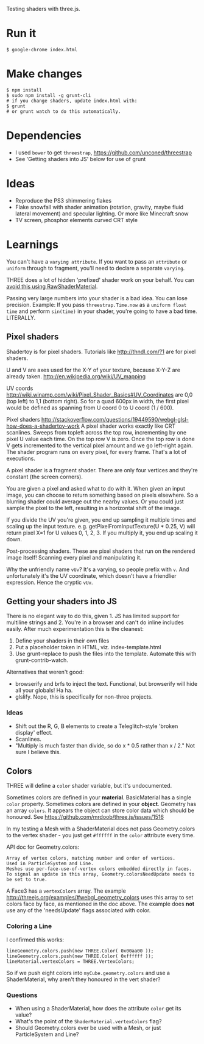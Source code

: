Testing shaders with three.js.

# Run it

    $ google-chrome index.html

# Make changes

    $ npm install
    $ sudo npm install -g grunt-cli
    # if you change shaders, update index.html with:
    $ grunt
    # or grunt watch to do this automatically.

# Dependencies

  - I used `bower` to get `threestrap`, https://github.com/unconed/threestrap
  - See 'Getting shaders into JS' below for use of grunt

# Ideas

  - Reproduce the PS3 shimmering flakes
  - Flake snowfall with shader animation (rotation, gravity, maybe fluid lateral movement) and specular lighting. Or more like Minecraft snow
  - TV screen, phosphor elements curved CRT style

# Learnings

You can't have a `varying attribute`. If you want to pass an `attribute` or `uniform` through to fragment, you'll need to declare a separate `varying`.

THREE does a lot of hidden 'prefixed' shader work on your behalf. You can [avoid this using RawShaderMaterial](https://github.com/mrdoob/three.js/issues/3121).

Passing very large numbers into your shader is a bad idea. You can lose precision. Example: If you pass `threestrap.Time.now` as a `uniform float time` and perform `sin(time)` in your shader, you're going to have a bad time. LITERALLY.

## Pixel shaders

Shadertoy is for pixel shaders. Tutorials like http://thndl.com/?1 are for pixel shaders.

U and V are axes used for the X-Y of your texture, because X-Y-Z are already taken. http://en.wikipedia.org/wiki/UV_mapping

UV coords http://wiki.winamp.com/wiki/Pixel_Shader_Basics#UV_Coordinates are 0,0 (top left) to 1,1 (bottom right). So for a quad 600px in width, the first pixel would be defined as spanning from U coord 0 to U coord (1 / 600).

Pixel shaders http://stackoverflow.com/questions/19449590/webgl-glsl-how-does-a-shadertoy-work
A pixel shader works exactly like CRT scanlines. Sweeps from topleft across the top row, incrementing by one pixel U value each time. On the top row V is zero. Once the top row is done V gets incremented to the vertical pixel amount and we go left-right again.
The shader program runs on every pixel, for every frame. That's a lot of executions.

A pixel shader is a fragment shader. There are only four vertices and they're constant (the screen corners).

You are given a pixel and asked what to do with it. When given an input image, you can choose to return something based on pixels elsewhere. So a blurring shader could average out the nearby values. Or you could just sample the pixel to the left, resulting in a horizontal shift of the image.

If you divide the UV you're given, you end up sampling it multiple times and scaling up the input texture. e.g. getPixelFromInputTexture(U * 0.25, V) will return pixel X=1 for U values 0, 1, 2, 3. If you multiply it, you end up scaling it down.

Post-processing shaders. These are pixel shaders that run on the rendered image itself! Scanning every pixel and manipulating it.

Why the unfriendly name `vUv`? It's a varying, so people prefix with `v`. And unfortunately it's the UV coordinate, which doesn't have a friendlier expression. Hence the cryptic `vUv`.

## Getting your shaders into JS

There is no elegant way to do this, given 1. JS has limited support for multiline strings and 2. You're in a browser and can't do inline includes easily. After much experimentation this is the cleanest:

  1. Define your shaders in their own files
  2. Put a placeholder token in HTML, viz. index-template.html
  3. Use grunt-replace to push the files into the template. Automate this with grunt-contrib-watch.

Alternatives that weren't good:

  - browserify and brfs to inject the text. Functional, but browserify will hide all your globals! Ha ha.
  - glslify. Nope, this is specifically for non-three projects.

### Ideas

  - Shift out the R, G, B elements to create a Teleglitch-style 'broken display' effect.
  - Scanlines.
  - "Multiply is much faster than divide, so do x * 0.5 rather than x / 2." Not sure I believe this.

## Colors

THREE will define a `color` shader variable, but it's undocumented.

Sometimes colors are defined in your **material**. BasicMaterial has a single `color` property.
Sometimes colors are defined in your **object**. Geometry has an array `colors`. It appears the object can store color data which should be honoured. See https://github.com/mrdoob/three.js/issues/1516

In my testing a Mesh with a ShaderMaterial does not pass Geometry.colors to the vertex shader - you just get `#ffffff` in the `color` attribute every time.

API doc for Geometry.colors:

    Array of vertex colors, matching number and order of vertices.
    Used in ParticleSystem and Line.
    Meshes use per-face-use-of-vertex colors embedded directly in faces.
    To signal an update in this array, Geometry.colorsNeedUpdate needs to be set to true.

A Face3 has a `vertexColors` array. The example http://threejs.org/examples/#webgl_geometry_colors uses this array to set colors face by face, as mentioned in the doc above. The example does **not** use any of the 'needsUpdate' flags associated with color.

### Coloring a Line

I confirmed this works:

    lineGeometry.colors.push(new THREE.Color( 0x00aa00 ));
    lineGeometry.colors.push(new THREE.Color( 0xffffff ));
    lineMaterial.vertexColors = THREE.VertexColors;

So if we push eight colors into `myCube.geometry.colors` and use a ShaderMaterial, why aren't they honoured in the vert shader?

### Questions

  - When using a ShaderMaterial, how does the attribute `color` get its value?
  - What's the point of the `ShaderMaterial.vertexColors` flag?
  - Should Geometry.colors ever be used with a Mesh, or just ParticleSystem and Line?
